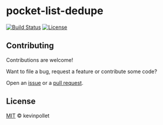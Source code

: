 # pocket-list-dedupe

[![Build Status](https://github.com/kevinpollet/pocket-list-dedupe/workflows/Build/badge.svg)](https://github.com/kevinpollet/pocket-list-dedupe/actions)
[![License](https://img.shields.io/badge/license-MIT-blue.svg)](./LICENSE.md)

## Contributing

Contributions are welcome!

Want to file a bug, request a feature or contribute some code?

Open an [issue](https://github.com/kevinpollet/pocket-list-dedupe/issues/new) or a [pull request](https://github.com/kevinpollet/pocket-list-dedupe/pulls).

## License

[MIT](./LICENSE.md) © kevinpollet
